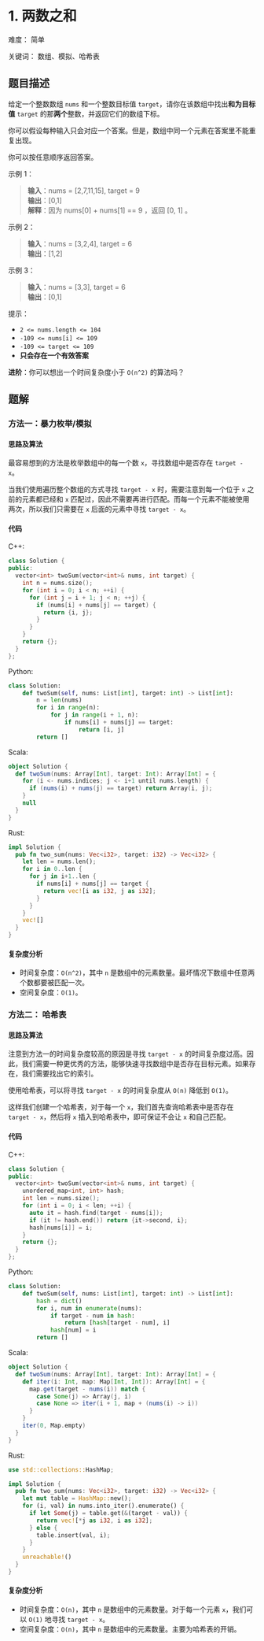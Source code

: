 # 1. 两数之和

难度： 简单

关键词： 数组、模拟、哈希表

## 题目描述

给定一个整数数组 `nums` 和一个整数目标值 `target`，请你在该数组中找出**和为目标值** `target` 的那**两个**整数，并返回它们的数组下标。

你可以假设每种输入只会对应一个答案。但是，数组中同一个元素在答案里不能重复出现。

你可以按任意顺序返回答案。

示例 1：

>**输入**：nums = [2,7,11,15], target = 9 <br>
**输出**：[0,1] <br>
**解释**：因为 nums[0] + nums[1] == 9 ，返回 [0, 1] 。

示例 2：

>**输入**：nums = [3,2,4], target = 6 <br>
**输出**：[1,2]

示例 3：

>**输入**：nums = [3,3], target = 6 <br>
**输出**：[0,1]

提示：
- `2 <= nums.length <= 104`
- `-109 <= nums[i] <= 109`
- `-109 <= target <= 109`
- **只会存在一个有效答案**

**进阶**：你可以想出一个时间复杂度小于 `O(n^2)` 的算法吗？

## 题解

### 方法一：暴力枚举/模拟

#### 思路及算法

最容易想到的方法是枚举数组中的每一个数 `x`，寻找数组中是否存在 `target - x`。

当我们使用遍历整个数组的方式寻找 `target - x` 时，需要注意到每一个位于 `x` 之前的元素都已经和 `x` 匹配过，因此不需要再进行匹配。而每一个元素不能被使用两次，所以我们只需要在 `x` 后面的元素中寻找 `target - x`。

#### 代码

C++:

```cpp
class Solution {
public:
  vector<int> twoSum(vector<int>& nums, int target) {
    int n = nums.size();
    for (int i = 0; i < n; ++i) {
      for (int j = i + 1; j < n; ++j) {
        if (nums[i] + nums[j] == target) {
          return {i, j};
        }
      }
    }
    return {};
  }
};
```

Python:

```python
class Solution:
    def twoSum(self, nums: List[int], target: int) -> List[int]:
        n = len(nums)
        for i in range(n):
            for j in range(i + 1, n):
                if nums[i] + nums[j] == target:
                    return [i, j]
        return []
```

Scala:

```scala
object Solution {
  def twoSum(nums: Array[Int], target: Int): Array[Int] = {
    for (i <- nums.indices; j <- i+1 until nums.length) {
      if (nums(i) + nums(j) == target) return Array(i, j);       
    }
    null
  }
}
```

Rust:

```rust
impl Solution {
  pub fn two_sum(nums: Vec<i32>, target: i32) -> Vec<i32> {
    let len = nums.len();
    for i in 0..len {
      for j in i+1..len {
        if nums[i] + nums[j] == target {
          return vec![i as i32, j as i32];
        }
      }
    }
    vec![]
  }
}
```

#### 复杂度分析

- 时间复杂度：`O(n^2)`，其中 `n` 是数组中的元素数量。最坏情况下数组中任意两个数都要被匹配一次。
- 空间复杂度：`O(1)`。

### 方法二： 哈希表

#### 思路及算法

注意到方法一的时间复杂度较高的原因是寻找 `target - x` 的时间复杂度过高。因此，我们需要一种更优秀的方法，能够快速寻找数组中是否存在目标元素。如果存在，我们需要找出它的索引。

使用哈希表，可以将寻找 `target - x` 的时间复杂度从 `O(n)` 降低到 `O(1)`。

这样我们创建一个哈希表，对于每一个 `x`，我们首先查询哈希表中是否存在 `target - x`，然后将 `x` 插入到哈希表中，即可保证不会让 `x` 和自己匹配。

#### 代码

C++:

```cpp
class Solution {
public:
  vector<int> twoSum(vector<int>& nums, int target) {
    unordered_map<int, int> hash;
    int len = nums.size();
    for (int i = 0; i < len; ++i) {
      auto it = hash.find(target - nums[i]);
      if (it != hash.end()) return {it->second, i};
      hash[nums[i]] = i;
    }
    return {};
  }
};
```

Python:

```python
class Solution:
    def twoSum(self, nums: List[int], target: int) -> List[int]:
        hash = dict()
        for i, num in enumerate(nums):
            if target - num in hash:
                return [hash[target - num], i]
            hash[num] = i
        return []
```

Scala:

```scala
object Solution {
  def twoSum(nums: Array[Int], target: Int): Array[Int] = {
    def iter(i: Int, map: Map[Int, Int]): Array[Int] = {
      map.get(target - nums(i)) match {
        case Some(j) => Array(j, i)
        case None => iter(i + 1, map + (nums(i) -> i))
      }
    }
    iter(0, Map.empty)
  }
}
```

Rust:

```rust
use std::collections::HashMap;

impl Solution {
  pub fn two_sum(nums: Vec<i32>, target: i32) -> Vec<i32> {
    let mut table = HashMap::new();
    for (i, val) in nums.into_iter().enumerate() {
      if let Some(j) = table.get(&(target - val)) {
        return vec![*j as i32, i as i32];
      } else {
        table.insert(val, i);
      }
    }
    unreachable!()
  }
}
```

#### 复杂度分析

- 时间复杂度：`O(n)`，其中 `n` 是数组中的元素数量。对于每一个元素 `x`，我们可以 `O(1)` 地寻找 `target - x`。
- 空间复杂度：`O(n)`，其中 `n` 是数组中的元素数量。主要为哈希表的开销。
